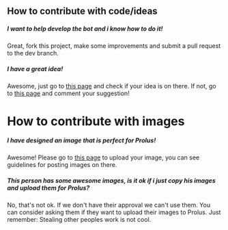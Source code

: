 ## How to contribute with code/ideas

##### I want to help develop the bot and i know how to do it!
Great, fork this project, make some improvements and submit a pull request to the dev branch.

##### I have a great idea!
Awesome, just go to [this page](https://trello.com/b/T6z6P6Zh) and check if your idea is on there. If not, go to [this page](https://trello.com/c/ZjZw3dMu/) and comment your suggestion!

# How to contribute with images

##### I have designed an image that is perfect for Prolus!
Awesome! Please go to [this page](https://docs.google.com/forms/d/e/1FAIpQLSfzSHE5TaXGg6Fd5HyrNcw6lNzi-ZdrXxV1r7kU-4WrIPX8MA/viewform) to upload your image, you can see guidelines for posting images on there.

##### This person has some awesome images, is it ok if i just copy his images and upload them for Prolus?
No, that's not ok.
If we don't have their approval we can't use them. You can consider asking them if they want to upload their images to Prolus.
Just remember: Stealing other peoples work is not cool.
